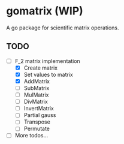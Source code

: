 # gomatrix (WIP)

A go package for scientific matrix operations.


## TODO

- [ ] F_2 matrix implementation
  - [x] Create matrix
  - [x] Set values to matrix
  - [x] AddMatrix
  - [ ] SubMatrix
  - [ ] MulMatrix
  - [ ] DivMatrix
  - [ ] InvertMatrix
  - [ ] Partial gauss
  - [ ] Transpose
  - [ ] Permutate
- [ ] More todos...